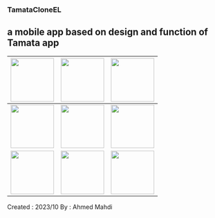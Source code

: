 ### TamataCloneEL
a mobile app based on design and function of Tamata app 
-------
| <img src="https://github.com/AJM4K/TamataCloneEL/assets/73337322/3d95ade4-b2aa-4f53-9cd5-2c2ed351397b" width="100"> | <img src="https://github.com/AJM4K/TamataCloneEL/assets/73337322/8523ca1c-196e-42a8-89f2-3cce0c57b95b" width="100"> | <img src="https://github.com/AJM4K/TamataCloneEL/assets/73337322/5bc3daf6-d674-41b8-b4cd-edcf7a9b8891" width="100"> |
|:-----------------------:|:-----------------------:|:-----------------------:|
| <img src="https://github.com/AJM4K/TamataCloneEL/assets/73337322/8f6cffbd-ef6b-4c21-bc4b-b03f262992ea" width="100"> | <img src="https://github.com/AJM4K/TamataCloneEL/assets/73337322/6dd66395-0197-4566-bc1a-a4f308ea7b0b" width="100"> | <img src="https://github.com/AJM4K/TamataCloneEL/assets/73337322/f163ba68-b1b7-4aac-af72-a66bfd35c1cc" width="100"> |
| <img src="https://github.com/AJM4K/TamataCloneEL/assets/73337322/6211d33f-5b9a-4150-b173-4d2284e15c0f" width="100"> | <img src="https://github.com/AJM4K/TamataCloneEL/assets/73337322/f66019bd-d92f-4b40-859a-5a9353d31ab4" width="100"> | <img src="https://github.com/AJM4K/TamataCloneEL/assets/73337322/d5a353d0-e760-4e0b-ab2c-75cc65ac523f" width="100"> |




Created : 2023/10
By : Ahmed Mahdi 
